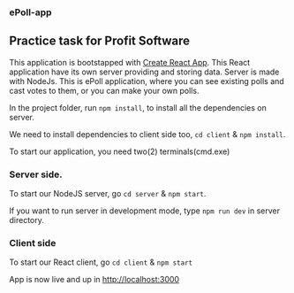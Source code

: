 ### ePoll-app
## Practice task for Profit Software

This application is bootstapped with [Create React App](https://github.com/facebook/create-react-app).
This React application have its own server providing and storing data. Server is made with NodeJs.
This is ePoll application, where you can see existing polls and cast votes to them, or you can make your own polls.

In the project folder, run  `npm install`, to install all the dependencies on server.

We need to install dependencies to client side too, `cd client` & `npm install`.

To start our application, you need two(2) terminals(cmd.exe)

### Server side.

To start our NodeJS server, go `cd server` & `npm start`.

If you want to run server in development mode, type `npm run dev` in server directory.

### Client side

To start our React client, go `cd client` & `npm start`

App is now live and up in [http://localhost:3000](http://localhost:3000)

